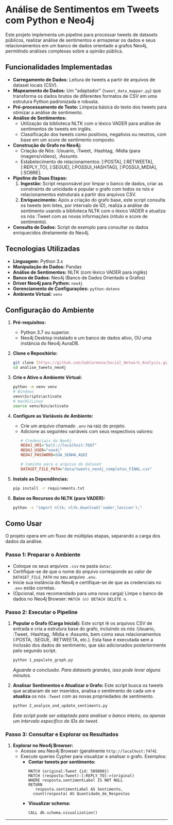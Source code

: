 # Análise de Sentimentos em Tweets com Python e Neo4j

Este projeto implementa um pipeline para processar tweets de datasets públicos, realizar análise de sentimentos e armazenar os dados e seus relacionamentos em um banco de dados orientado a grafos Neo4j, permitindo análises complexas sobre a opinião pública.

## Funcionalidades Implementadas

* **Carregamento de Dados:** Leitura de tweets a partir de arquivos de dataset locais (CSV).
* **Mapeamento de Dados:** Um "adaptador" (`tweet_data_mapper.py`) que transforma os dados brutos de diferentes formatos de CSV em uma estrutura Python padronizada e robusta.
* **Pré-processamento de Texto:** Limpeza básica do texto dos tweets para otimizar a análise de sentimento.
* **Análise de Sentimentos:**
    * Utilização da biblioteca NLTK com o léxico VADER para análise de sentimentos de tweets em inglês.
    * Classificação dos tweets como positivos, negativos ou neutros, com base em um score de sentimento composto.
* **Construção do Grafo no Neo4j:**
    * Criação de Nós: :Usuario, :Tweet, :Hashtag, :Midia (para imagens/vídeos), :Assunto.
    * Estabelecimento de relacionamentos: [:POSTA], [:RETWEETA], [:REPLY_TO], [:SEGUE], [:POSSUI_HASHTAG], [:POSSUI_MIDIA], [:SOBRE].
* **Pipeline de Duas Etapas:**
    1.  **Ingestão:** Script responsável por limpar o banco de dados, criar as constraints de unicidade e popular o grafo com todos os nós e relacionamentos estruturais a partir dos arquivos CSV.
    2.  **Enriquecimento:** Após a criação do grafo base, este script consulta os tweets (em lotes, por intervalo de ID), realiza a análise de sentimento usando a biblioteca NLTK com o léxico VADER e atualiza os nós :Tweet com as novas informações (rótulo e score de sentimento).
* **Consulta de Dados:** Script de exemplo para consultar os dados enriquecidos diretamente do Neo4j.

## Tecnologias Utilizadas

* **Linguagem:** Python 3.x
* **Manipulação de Dados:** Pandas
* **Análise de Sentimentos:** NLTK (com léxico VADER para inglês)
* **Banco de Dados:** Neo4j (Banco de Dados Orientado a Grafos)
* **Driver Neo4j para Python:** `neo4j`
* **Gerenciamento de Configurações:** `python-dotenv`
* **Ambiente Virtual:** `venv`

## Configuração do Ambiente

1.  **Pré-requisitos:**
    * Python 3.7 ou superior.
    * Neo4j Desktop instalado e um banco de dados ativo, OU uma instância do Neo4j AuraDB.

2.  **Clone o Repositório:**
    ```bash
    git clone [https://github.com/GabCarmona/Social_Network_Analysis.git](https://github.com/GabCarmona/Social_Network_Analysis.git)
    cd analise_tweets_neo4j
    ```

3.  **Crie e Ative o Ambiente Virtual:**
    ```bash
    python -m venv venv
    # Windows
    venv\Scripts\activate
    # macOS/Linux
    source venv/bin/activate
    ```

4.  **Configure as Variáveis de Ambiente:**
    * Crie um arquivo chamado `.env` na raiz do projeto.
    * Adicione as seguintes variáveis com seus respectivos valores:
        ```ini
        # Credenciais do Neo4j
        NEO4J_URI="bolt://localhost:7687"
        NEO4J_USER="neo4j"
        NEO4J_PASSWORD=SUA_SENHA_AQUI

        # Caminho para o arquivo do dataset
        DATASET_FILE_PATH="data/tweets_neo4j_completos_FINAL.csv"
        ```

5.  **Instale as Dependências:**
    ```bash
    pip install -r requirements.txt
    ```

6.  **Baixe os Recursos do NLTK (para VADER):**
    ```bash
    python -c "import nltk; nltk.download('vader_lexicon');"
    ```

## Como Usar

O projeto opera em um fluxo de múltiplas etapas, separando a carga dos dados da análise.

### Passo 1: Preparar o Ambiente

* Coloque os seus arquivos `.csv` na pasta `data/`.
* Certifique-se de que o nome do arquivo corresponde ao valor de `DATASET_FILE_PATH` no seu arquivo `.env`.
* Inicie sua instância do Neo4j e certifique-se de que as credenciais no `.env` estão corretas.
* (Opcional, mas recomendado para uma nova carga) Limpe o banco de dados no Neo4j Browser: `MATCH (n) DETACH DELETE n`.

### Passo 2: Executar o Pipeline

1.  **Popular o Grafo (Carga Inicial):**
    Este script lê os arquivos CSV de entrada e cria a estrutura base do grafo, incluindo os nós :Usuario, :Tweet, :Hashtag, :Midia e :Assunto, bem como seus relacionamentos (:POSTA, :SEGUE, :RETWEETA, etc.). Esta fase é executada sem a inclusão dos dados de sentimento, que são adicionados posteriormente pelo segundo script.
    ```bash
    python 1_populate_graph.py
    ```
    *Aguarde a conclusão. Para datasets grandes, isso pode levar alguns minutos.*

2.  **Analisar Sentimentos e Atualizar o Grafo:**
    Este script busca os tweets que acabaram de ser inseridos, analisa o sentimento de cada um e **atualiza** os nós `:Tweet` com as novas propriedades de sentimento.
    ```bash
    python 2_analyze_and_update_sentiments.py
    ```
    *Este script pode ser adaptado para analisar o banco inteiro, ou apenas um intervalo específico de IDs de tweet.*

### Passo 3: Consultar e Explorar os Resultados

1.  **Explorar no Neo4j Browser:**
    * Acesse seu Neo4j Browser (geralmente `http://localhost:7474`).
    * Execute queries Cypher para visualizar e analisar o grafo. Exemplos:
        * **Contar tweets por sentimento:**
            ```cypher
            MATCH (original:Tweet {id: 509000})
            MATCH (resposta:Tweet)-[:REPLY_TO]->(original)
            WHERE resposta.sentimentLabel IS NOT NULL
            RETURN 
               resposta.sentimentLabel AS Sentimento,
              count(resposta) AS Quantidade_de_Respostas
            ```
        * **Visualizar schema:**
            ```cypher
            CALL db.schema.visualization()

            ```

---
